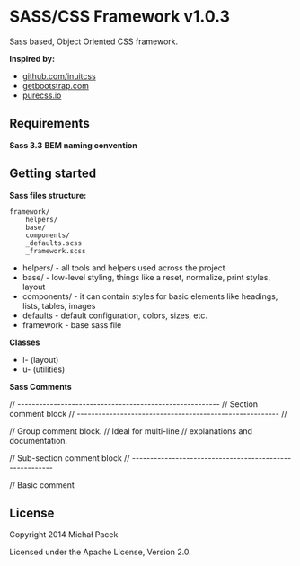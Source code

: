 # SASS/CSS Framework v1.0.3

Sass based, Object Oriented CSS framework. 

**Inspired by:**

* [github.com/inuitcss](https://github.com/inuitcss)
* [getbootstrap.com](http://getbootstrap.com/)
* [purecss.io](http://purecss.io/)

## Requirements

**Sass 3.3**
**BEM naming convention**  

## Getting started

**Sass files structure:**

	framework/
		helpers/
		base/
		components/
		_defaults.scss
		_framework.scss

* helpers/ - all tools and helpers used across the project
* base/ - low-level styling, things like a reset, normalize, print styles, layout
* components/ - it can contain styles for basic elements like headings, lists, tables, images
* defaults - default configuration, colors, sizes, etc.
* framework - base sass file

**Classes**

* l- (layout)
* u- (utilities)

**Sass Comments**

// --------------------------------------------------------
// Section comment block
// -------------------------------------------------------- //
 
// Group comment block.
// Ideal for multi-line 
// explanations and documentation.
 
// Sub-section comment block
// --------------------------------------------------------
 
// Basic comment

## License

Copyright 2014 Michał Pacek

Licensed under the Apache License, Version 2.0.